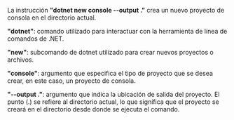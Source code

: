 

La instrucción **"dotnet new console --output ."**  crea un nuevo proyecto de consola en el directorio actual.


**"dotnet"**: comando utilizado para interactuar con la herramienta de línea de comandos de .NET.

**"new"**: subcomando de dotnet utilizado para crear nuevos proyectos o archivos.

**"console"**: argumento que especifica el tipo de proyecto que se desea crear, en este caso, un proyecto de consola.

**"--output ."**: argumento que indica la ubicación de salida del proyecto. El punto (.) se refiere al directorio actual, lo que significa que el proyecto se creará en el directorio desde donde se ejecuta el comando.




